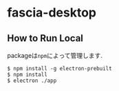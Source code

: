 # fascia-desktop

## How to Run Local

packageは`npm`によって管理します.

```
$ npm install -g electron-prebuilt
$ npm install
$ electron ./app
```
